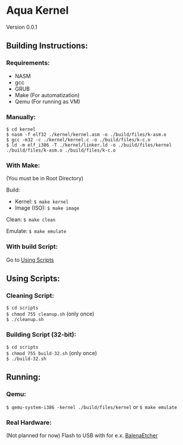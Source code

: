 # Aqua Kernel
Version 0.0.1

## Building Instructions:
### Requirements:
- NASM
- gcc
- GRUB
- Make (For automatization)
- Qemu (For running as VM)

### Manually:
`$ cd kernel`</br>
`$ nasm -f elf32 ./kernel/kernel.asm -o ./build/files/k-asm.o`</br>
`$ gcc -m32 -c ./kernel/kernel.c -o ./build/files/k-c.o`</br>
`$ ld -m elf_i386 -T ./kernel/linker.ld -o ./build/files/kernel ./build/files/k-asm.o ./build/files/k-c.o`

### With Make:
(You must be in Root Directory)

Build:</br>
- Kernel: `$ make kernel`
- Image (ISO): `$ make image`

Clean: `$ make clean`

Emulate: `$ make emulate`

### With build Script:
Go to <a href="#using-scripts">Using Scripts</a> 

## Using Scripts:
### Cleaning Script:
`$ cd scripts`</br>
`$ chmod 755 cleanup.sh` (only once)</br>
`$ ./cleanup.sh`
### Building Script (32-bit):
`$ cd scripts`</br>
`$ chmod 755 build-32.sh` (only once)</br>
`$ ./build-32.sh`

## Running:
### Qemu:
`$ qemu-system-i386 -kernel ./build/files/kernel` or `$ make emulate`
### Real Hardware:
(Not planned for now)
Flash to USB with for e.x. <a href="https://www.balena.io/etcher/">BalenaEtcher</a>